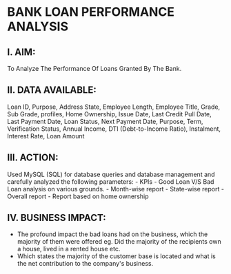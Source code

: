 # BANK LOAN PERFORMANCE ANALYSIS

## I. AIM: 
To Analyze The Performance Of Loans Granted By The Bank.
 
## II. DATA AVAILABLE:
Loan ID, Purpose, Address State, Employee Length, Employee Title, Grade, Sub Grade, profiles, Home Ownership, Issue Date, Last Credit Pull Date, Last Payment Date, Loan Status, Next Payment Date, Purpose, Term, Verification Status, Annual Income, DTI (Debt-to-Income Ratio), Instalment, Interest Rate, Loan Amount
 
## III. ACTION: 
 Used MySQL (SQL) for database queries and database management and carefully analyzed the following parameters: 
	- KPIs 
	- Good Loan V/S Bad Loan analysis on various grounds.
	- Month-wise report 
	- State-wise report 
	- Overall report 
	- Report based on home ownership

## IV. BUSINESS IMPACT: 
- The profound impact the bad loans had on the business, which the majority of them were offered eg. Did the majority of the recipients own a house, lived in a rented house etc. 
- Which states the majority of the customer base is located and what is the net contribution to the company's business.





